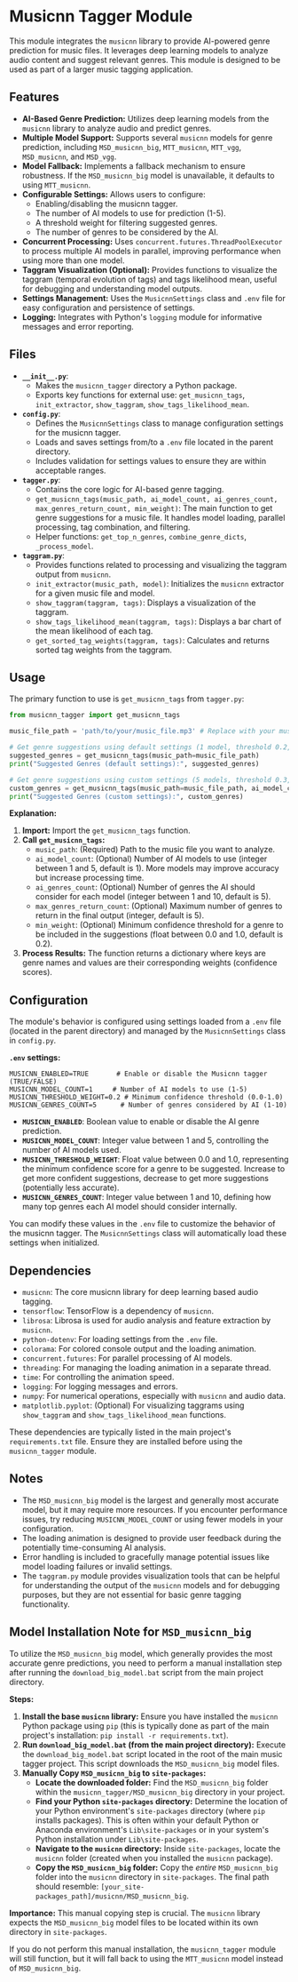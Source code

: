 # Musicnn Tagger Module

This module integrates the `musicnn` library to provide AI-powered genre prediction for music files. It leverages deep learning models to analyze audio content and suggest relevant genres. This module is designed to be used as part of a larger music tagging application.

## Features

*   **AI-Based Genre Prediction:** Utilizes deep learning models from the `musicnn` library to analyze audio and predict genres.
*   **Multiple Model Support:** Supports several `musicnn` models for genre prediction, including `MSD_musicnn_big`, `MTT_musicnn`, `MTT_vgg`, `MSD_musicnn`, and `MSD_vgg`.
*   **Model Fallback:** Implements a fallback mechanism to ensure robustness. If the `MSD_musicnn_big` model is unavailable, it defaults to using `MTT_musicnn`.
*   **Configurable Settings:** Allows users to configure:
    *   Enabling/disabling the musicnn tagger.
    *   The number of AI models to use for prediction (1-5).
    *   A threshold weight for filtering suggested genres.
    *   The number of genres to be considered by the AI.
*   **Concurrent Processing:** Uses `concurrent.futures.ThreadPoolExecutor` to process multiple AI models in parallel, improving performance when using more than one model.
*   **Taggram Visualization (Optional):** Provides functions to visualize the taggram (temporal evolution of tags) and tags likelihood mean, useful for debugging and understanding model outputs.
*   **Settings Management:** Uses the `MusicnnSettings` class and `.env` file for easy configuration and persistence of settings.
*   **Logging:** Integrates with Python's `logging` module for informative messages and error reporting.

## Files

*   **`__init__.py`**:
    *   Makes the `musicnn_tagger` directory a Python package.
    *   Exports key functions for external use: `get_musicnn_tags`, `init_extractor`, `show_taggram`, `show_tags_likelihood_mean`.
*   **`config.py`**:
    *   Defines the `MusicnnSettings` class to manage configuration settings for the musicnn tagger.
    *   Loads and saves settings from/to a `.env` file located in the parent directory.
    *   Includes validation for settings values to ensure they are within acceptable ranges.
*   **`tagger.py`**:
    *   Contains the core logic for AI-based genre tagging.
    *   `get_musicnn_tags(music_path, ai_model_count, ai_genres_count, max_genres_return_count, min_weight)`: The main function to get genre suggestions for a music file. It handles model loading, parallel processing, tag combination, and filtering.
    *   Helper functions: `get_top_n_genres`, `combine_genre_dicts`, `_process_model`.
*   **`taggram.py`**:
    *   Provides functions related to processing and visualizing the taggram output from `musicnn`.
    *   `init_extractor(music_path, model)`: Initializes the `musicnn` extractor for a given music file and model.
    *   `show_taggram(taggram, tags)`: Displays a visualization of the taggram.
    *   `show_tags_likelihood_mean(taggram, tags)`: Displays a bar chart of the mean likelihood of each tag.
    *   `get_sorted_tag_weights(taggram, tags)`: Calculates and returns sorted tag weights from the taggram.

## Usage

The primary function to use is `get_musicnn_tags` from `tagger.py`:

```python
from musicnn_tagger import get_musicnn_tags

music_file_path = 'path/to/your/music_file.mp3' # Replace with your music file path

# Get genre suggestions using default settings (1 model, threshold 0.2, 5 genres count)
suggested_genres = get_musicnn_tags(music_path=music_file_path)
print("Suggested Genres (default settings):", suggested_genres)

# Get genre suggestions using custom settings (5 models, threshold 0.3, 10 genres count)
custom_genres = get_musicnn_tags(music_path=music_file_path, ai_model_count=5, min_weight=0.3, ai_genres_count=10)
print("Suggested Genres (custom settings):", custom_genres)
```

**Explanation:**

1.  **Import:** Import the `get_musicnn_tags` function.
2.  **Call `get_musicnn_tags`:**
    *   `music_path`: (Required) Path to the music file you want to analyze.
    *   `ai_model_count`: (Optional) Number of AI models to use (integer between 1 and 5, default is 1). More models may improve accuracy but increase processing time.
    *   `ai_genres_count`: (Optional) Number of genres the AI should consider for each model (integer between 1 and 10, default is 5).
    *   `max_genres_return_count`: (Optional) Maximum number of genres to return in the final output (integer, default is 5).
    *   `min_weight`: (Optional) Minimum confidence threshold for a genre to be included in the suggestions (float between 0.0 and 1.0, default is 0.2).
3.  **Process Results:** The function returns a dictionary where keys are genre names and values are their corresponding weights (confidence scores).

## Configuration

The module's behavior is configured using settings loaded from a `.env` file (located in the parent directory) and managed by the `MusicnnSettings` class in `config.py`.

**`.env` settings:**

```dotenv
MUSICNN_ENABLED=TRUE       # Enable or disable the Musicnn tagger (TRUE/FALSE)
MUSICNN_MODEL_COUNT=1     # Number of AI models to use (1-5)
MUSICNN_THRESHOLD_WEIGHT=0.2 # Minimum confidence threshold (0.0-1.0)
MUSICNN_GENRES_COUNT=5      # Number of genres considered by AI (1-10)
```

*   **`MUSICNN_ENABLED`**:  Boolean value to enable or disable the AI genre prediction.
*   **`MUSICNN_MODEL_COUNT`**: Integer value between 1 and 5, controlling the number of AI models used.
*   **`MUSICNN_THRESHOLD_WEIGHT`**: Float value between 0.0 and 1.0, representing the minimum confidence score for a genre to be suggested. Increase to get more confident suggestions, decrease to get more suggestions (potentially less accurate).
*   **`MUSICNN_GENRES_COUNT`**: Integer value between 1 and 10, defining how many top genres each AI model should consider internally.

You can modify these values in the `.env` file to customize the behavior of the musicnn tagger. The `MusicnnSettings` class will automatically load these settings when initialized.

## Dependencies

*   `musicnn`: The core musicnn library for deep learning based audio tagging.
* `tensorflow`:  TensorFlow is a dependency of `musicnn`.
*   `librosa`:  Librosa is used for audio analysis and feature extraction by `musicnn`.
*   `python-dotenv`: For loading settings from the `.env` file.
*   `colorama`: For colored console output and the loading animation.
*   `concurrent.futures`: For parallel processing of AI models.
*   `threading`: For managing the loading animation in a separate thread.
*   `time`: For controlling the animation speed.
*   `logging`: For logging messages and errors.
*   `numpy`: For numerical operations, especially with `musicnn` and audio data.
*   `matplotlib.pyplot`: (Optional) For visualizing taggrams using `show_taggram` and `show_tags_likelihood_mean` functions.

These dependencies are typically listed in the main project's `requirements.txt` file. Ensure they are installed before using the `musicnn_tagger` module.

## Notes

*   The `MSD_musicnn_big` model is the largest and generally most accurate model, but it may require more resources. If you encounter performance issues, try reducing `MUSICNN_MODEL_COUNT` or using fewer models in your configuration.
*   The loading animation is designed to provide user feedback during the potentially time-consuming AI analysis.
*   Error handling is included to gracefully manage potential issues like model loading failures or invalid settings.
*   The `taggram.py` module provides visualization tools that can be helpful for understanding the output of the `musicnn` models and for debugging purposes, but they are not essential for basic genre tagging functionality.

## Model Installation Note for `MSD_musicnn_big`

To utilize the `MSD_musicnn_big` model, which generally provides the most accurate genre predictions, you need to perform a manual installation step after running the `download_big_model.bat` script from the main project directory.

**Steps:**

1.  **Install the base `musicnn` library:** Ensure you have installed the `musicnn` Python package using `pip` (this is typically done as part of the main project's installation: `pip install -r requirements.txt`).
2.  **Run `download_big_model.bat` (from the main project directory):** Execute the `download_big_model.bat` script located in the root of the main music tagger project. This script downloads the `MSD_musicnn_big` model files.
3.  **Manually Copy `MSD_musicnn_big` to `site-packages`:**
    *   **Locate the downloaded folder:** Find the `MSD_musicnn_big` folder within the `musicnn_tagger/MSD_musicnn_big` directory in your project.
    *   **Find your Python `site-packages` directory:** Determine the location of your Python environment's `site-packages` directory (where `pip` installs packages). This is often within your default Python or Anaconda environment's `Lib\site-packages` or in your system's Python installation under `Lib\site-packages`.
    *   **Navigate to the `musicnn` directory:** Inside `site-packages`, locate the `musicnn` folder (created when you installed the `musicnn` package).
    *   **Copy the `MSD_musicnn_big` folder:** Copy the *entire* `MSD_musicnn_big` folder into the `musicnn` directory in `site-packages`.  The final path should resemble: `[your_site-packages_path]/musicnn/MSD_musicnn_big`.

**Importance:** This manual copying step is crucial. The `musicnn` library expects the `MSD_musicnn_big` model files to be located within its own directory in `site-packages`.

If you do not perform this manual installation, the `musicnn_tagger` module will still function, but it will fall back to using the `MTT_musicnn` model instead of `MSD_musicnn_big`.
